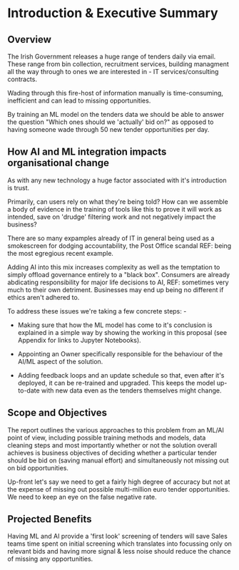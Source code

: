# Introduction & Executive Summary

## Overview
The Irish Government releases a huge range of tenders daily via email. These range from bin collection, recruitment services, building managment all the way through to ones we are interested in - IT services/consulting contracts. 

Wading through this fire-host of information manually is time-consuming, inefficient and can lead to missing opportunities. 

By training an ML model on the tenders data we should be able to answer the question "Which ones should we 'actually' bid on?" as opposed to having someone wade through 50 new tender opportunities per day.

## How AI and ML integration impacts organisational change

As with any new technology a huge factor associated with it's introduction is trust.

Primarily, can users rely on what they're being told? How can we assemble a body of evidence in the training of tools like this to prove it will work as intended, save on 'drudge' filtering work and not negatively impact the business?

There are so many expamples already of IT in general being used as a smokescreen for dodging accountability, the Post Office scandal REF: being the most egregious recent example. 

Adding AI into this mix increases complexity as well as the temptation to simply offload governance entirely to a "black box". Consumers are already abdicating responsibility for major life decisions to AI, REF: sometimes very much to their own detriment. Businesses may end up being no different if ethics aren't adhered to.

To address these issues we're taking a few concrete steps: -

* Making sure that how the ML model has come to it's conclusion is explained in a simple way by showing the working in this proposal (see Appendix for links to Jupyter Notebooks).

* Appointing an Owner specifically responsible for the behaviour of the AI/ML aspect of the solution. 

* Adding feedback loops and an update schedule so that, even after it's deployed, it can be re-trained and upgraded. This keeps the model up-to-date with new data even as the tenders themselves might change.

## Scope and Objectives
The report outlines the various approaches to this problem from an ML/AI point of view, including possible training methods and models, data cleaning steps and most importantly whether or not the solution overall achieves is business objectives of deciding whether a particular tender should be bid on (saving manual effort) and simultaneously not missing out on bid opportunities.

Up-front let's say we need to get a fairly high degree of accuracy but not at the expense of missing out possible multi-million euro tender opportunities. We need to keep an eye on the false negative rate.

## Projected Benefits 
Having ML and AI provide a 'first look' screening of tenders will save Sales teams time spent on initial screening which translates into focussing only on relevant bids and having more signal & less noise should reduce the chance of missing any opportunities. 
